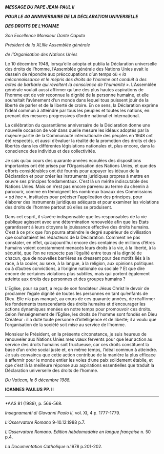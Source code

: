 ***MESSAGE DU PAPE JEAN-PAUL II***

***POUR LE 40 ANNIVERSAIRE DE LA DÉCLARATION UNIVERSELLE***

***DES DROITS DE L'HOMME***

*Son Excellence Monsieur Dante Caputo*

*Président de la XLIIIe Assemblée générale*

*de l’Organisation des Nations Unies*

Le 10 décembre 1948, lorsqu’elle adopta et publia la Déclaration universelle des droits de l’homme, l’Assemblée générale des Nations Unies avait le dessein de répondre aux préoccupations d’un temps où « *la méconnaissance et le mépris des droits de l’homme ont conduit à des actes de barbarie qui révoltent la conscience de l’humanité* ». L’Assemblée générale voulait aussi affirmer qu’une des plus hautes aspirations de l’homme est de voir reconnue la dignité de la personne humaine, et elle souhaitait l’avènement d’un monde dans lequel tous puissent jouir de la liberté de parler et de la liberté de croire. En ce sens, la Déclaration exprime l’idéal commun à atteindre par tous les peuples et toutes les nations, en prenant des mesures progressives d’ordre national et international.

La célébration du quarantième anniversaire de la Déclaration donne une nouvelle occasion de voir dans quelle mesure les idéaux adoptés par la majeure partie de la Communauté internationale des peuples en 1948 ont été respectés, et aussi d’évaluer la réalité de la promotion des droits et des libertés dans les différentes législations nationales et, plus encore, dans la conscience des individus et des collectivités.

Je sais qu’au cours des quarante années écoulées des dispositions importantes ont été prises par l’Organisation des Nations Unies, et que des efforts considérables ont été fournis pour appuyer les idéaux de la Déclaration et pour créer les instruments juridiques propres à mettre en œuvre ses principes fondamentaux. C’est là un mérite indiscutable des Nations Unies. Mais on n’est pas encore parvenu au terme du chemin à parcourir, comme en témoignent les nombreux travaux des Commissions « *ad hoc* », instituées pour préciser l'application des principes, pour élaborer des instruments juridiques adéquats et pour examiner les violations des droits de l’homme partout où elles se produisent.

Dans cet esprit, il s’avère indispensable que les responsables de la vie publique agissent avec une détermination renouvelée afin que les Etats garantissent à leurs citoyens la jouissance effective des droits humains. C’est à ce prix que l’on pourra atteindre le degré supérieur de civilisation que souhaitaient les rédacteurs de la Déclaration. Comment ne pas constater, en effet, qu’aujourd’hui encore des centaines de millions d’êtres humains voient constamment menacés leurs droits à la vie, à la liberté, à la sécurité, que l’on ne respecte pas l’égalité entre tous ni la dignité de chacun, que de nouvelles barrières se dressent pour des motifs liés à la race, à la couler, au sexe, à la langue, à la religion, aux opinions politiques ou à d’autres convictions, à l’origine nationale ou sociale ? Et que dire encore de certaines violations plus subtiles, mais qui portent également atteinte aux droits des personnes et des groupes humains ?

L’Eglise, pour sa part, a reçu de son fondateur Jésus Christ le devoir de proclamer l’égale dignité de toutes les personnes en tant qu’enfants de Dieu. Elle n’a pas manqué, au cours de ces quarante années, de réaffirmer les fondements transcendants des droits humains et d’encourager les actions dynamiques menées en notre temps pour promouvoir ces droits. Selon l’enseignement de l’Eglise, les droits de l’homme sont fondés en Dieu Créateur : il a doté toute personne d’intelligence et de liberté; il a voulu que l’organisation de la société soit mise au service de l’homme.

Monsieur le Président, en la présente circonstance, je suis heureux de renouveler aux Nations Unies mes vœux fervents pour que leur action au service des droits humains soit fructueuse, car ces droits constituent la base d’un ordre social juste et, en même temps, l’idéal commun à atteindre. Je suis convaincu que cette action contribue de la manière la plus efficace à affermir pour le monde entier les voies d’une paix solidement établie, et que c’est là la meilleure réponse aux aspirations essentielles que traduit la Déclaration universelle des droits de l’homme.

*Du Vatican, le 6 décembre 1988.*

**IOANNES PAULUS PP. II**

* * *

*AAS 81 (1989), p. 566-568.

*Insegnamenti di Giovanni Paolo II*, vol. XI, 4 p. 1777-1779.

*L'Osservatore Romano* 9-10.12.1988 p.7.

*L'Osservatore Romano. Edition hebdomadaire en langue française* n. 50 p.4.

*La Documentation Catholique* n.1978 p.201-202.